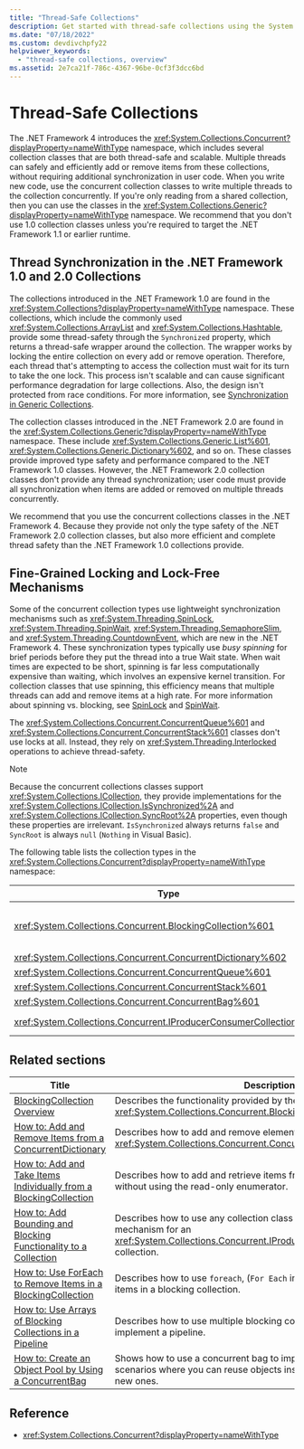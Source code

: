 ```yaml
---
title: "Thread-Safe Collections"
description: Get started with thread-safe collections using the System.Collections.Concurrent namespace in .NET, which includes thread-safe and scalable collection classes.
ms.date: "07/18/2022"
ms.custom: devdivchpfy22
helpviewer_keywords: 
  - "thread-safe collections, overview"
ms.assetid: 2e7ca21f-786c-4367-96be-0cf3f3dcc6bd
---
```

# Thread-Safe Collections

The .NET Framework 4 introduces the <xref:System.Collections.Concurrent?displayProperty=nameWithType> namespace, which includes several collection classes that are both thread-safe and scalable. Multiple threads can safely and efficiently add or remove items from these collections, without requiring additional synchronization in user code. When you write new code, use the concurrent collection classes to write multiple threads to the collection concurrently. If you're only reading from a shared collection, then you can use the classes in the <xref:System.Collections.Generic?displayProperty=nameWithType> namespace. We recommend that you don't use 1.0 collection classes unless you're required to target the .NET Framework 1.1 or earlier runtime.  
  
## Thread Synchronization in the .NET Framework 1.0 and 2.0 Collections  

 The collections introduced in the .NET Framework 1.0 are found in the <xref:System.Collections?displayProperty=nameWithType> namespace. These collections, which include the commonly used <xref:System.Collections.ArrayList> and <xref:System.Collections.Hashtable>, provide some thread-safety through the `Synchronized` property, which returns a thread-safe wrapper around the collection. The wrapper works by locking the entire collection on every add or remove operation. Therefore, each thread that's attempting to access the collection must wait for its turn to take the one lock. This process isn't scalable and can cause significant performance degradation for large collections. Also, the design isn't protected from race conditions. For more information, see [Synchronization in Generic Collections](/archive/blogs/bclteam/synchronization-in-generic-collections-brian-grunkemeyer).  
  
 The collection classes introduced in the .NET Framework 2.0 are found in the <xref:System.Collections.Generic?displayProperty=nameWithType> namespace. These include <xref:System.Collections.Generic.List%601>, <xref:System.Collections.Generic.Dictionary%602>, and so on. These classes provide improved type safety and performance compared to the .NET Framework 1.0 classes. However, the .NET Framework 2.0 collection classes don't provide any thread synchronization; user code must provide all synchronization when items are added or removed on multiple threads concurrently.  
  
 We recommend that you use the concurrent collections classes in the .NET Framework 4. Because they provide not only the type safety of the .NET Framework 2.0 collection classes, but also more efficient and complete thread safety than the .NET Framework 1.0 collections provide.  
  
## Fine-Grained Locking and Lock-Free Mechanisms  

 Some of the concurrent collection types use lightweight synchronization mechanisms such as <xref:System.Threading.SpinLock>, <xref:System.Threading.SpinWait>, <xref:System.Threading.SemaphoreSlim>, and <xref:System.Threading.CountdownEvent>, which are new in the .NET Framework 4. These synchronization types typically use *busy spinning* for brief periods before they put the thread into a true Wait state. When wait times are expected to be short, spinning is far less computationally expensive than waiting, which involves an expensive kernel transition. For collection classes that use spinning, this efficiency means that multiple threads can add and remove items at a high rate. For more information about spinning vs. blocking, see [SpinLock](../../threading/spinlock.md) and [SpinWait](../../threading/spinwait.md).  
  
 The <xref:System.Collections.Concurrent.ConcurrentQueue%601> and <xref:System.Collections.Concurrent.ConcurrentStack%601> classes don't use locks at all. Instead, they rely on <xref:System.Threading.Interlocked> operations to achieve thread-safety.  
  
> [!NOTE]
> Because the concurrent collections classes support <xref:System.Collections.ICollection>, they provide implementations for the <xref:System.Collections.ICollection.IsSynchronized%2A> and <xref:System.Collections.ICollection.SyncRoot%2A> properties, even though these properties are irrelevant. `IsSynchronized` always returns `false` and `SyncRoot` is always `null` (`Nothing` in Visual Basic).  
  
 The following table lists the collection types in the <xref:System.Collections.Concurrent?displayProperty=nameWithType> namespace:
  
|Type|Description|  
|----------|-----------------|  
|<xref:System.Collections.Concurrent.BlockingCollection%601>|Provides bounding and blocking functionality for any type that implements <xref:System.Collections.Concurrent.IProducerConsumerCollection%601>. For more information, see [BlockingCollection Overview](blockingcollection-overview.md).|  
|<xref:System.Collections.Concurrent.ConcurrentDictionary%602>|Thread-safe implementation of a dictionary of key-value pairs.|  
|<xref:System.Collections.Concurrent.ConcurrentQueue%601>|Thread-safe implementation of a FIFO (first-in, first-out) queue.|  
|<xref:System.Collections.Concurrent.ConcurrentStack%601>|Thread-safe implementation of a LIFO (last-in, first-out) stack.|  
|<xref:System.Collections.Concurrent.ConcurrentBag%601>|Thread-safe implementation of an unordered collection of elements.|  
|<xref:System.Collections.Concurrent.IProducerConsumerCollection%601>|The interface that a type must implement to be used in a `BlockingCollection`.|  
  
## Related sections  
  
|Title|Description|  
|-----------|-----------------|  
|[BlockingCollection Overview](blockingcollection-overview.md)|Describes the functionality provided by the <xref:System.Collections.Concurrent.BlockingCollection%601> type.|  
|[How to: Add and Remove Items from a ConcurrentDictionary](how-to-add-and-remove-items.md)|Describes how to add and remove elements from a <xref:System.Collections.Concurrent.ConcurrentDictionary%602>|  
|[How to: Add and Take Items Individually from a BlockingCollection](how-to-add-and-take-items.md)|Describes how to add and retrieve items from a blocking collection without using the read-only enumerator.|  
|[How to: Add Bounding and Blocking Functionality to a Collection](how-to-add-bounding-and-blocking.md)|Describes how to use any collection class as the underlying storage mechanism for an <xref:System.Collections.Concurrent.IProducerConsumerCollection%601> collection.|  
|[How to: Use ForEach to Remove Items in a BlockingCollection](how-to-use-foreach-to-remove.md)|Describes how to use `foreach`, (`For Each` in Visual Basic) to remove all items in a blocking collection.|  
|[How to: Use Arrays of Blocking Collections in a Pipeline](how-to-use-arrays-of-blockingcollections.md)|Describes how to use multiple blocking collections at the same time to implement a pipeline.|  
|[How to: Create an Object Pool by Using a ConcurrentBag](how-to-create-an-object-pool.md)|Shows how to use a concurrent bag to improve performance in scenarios where you can reuse objects instead of continually creating new ones.|  
  
## Reference  

- <xref:System.Collections.Concurrent?displayProperty=nameWithType>
